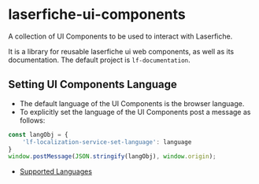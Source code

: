 # laserfiche-ui-components

A collection of UI Components to be used to interact with Laserfiche.

It is a library for reusable laserfiche ui web components, as well as its documentation.
The default project is `lf-documentation`.

## Setting UI Components Language

- The default language of the UI Components is the browser language.
- To explicitly set the language of the UI Components post a message as follows:

```typescript
const langObj = {
    'lf-localization-service-set-language': language
}
window.postMessage(JSON.stringify(langObj), window.origin);
```

- [Supported Languages](https://www.jsdelivr.com/package/npm/@laserfiche/lf-resource-library?path=resources%2Flaserfiche-base)
